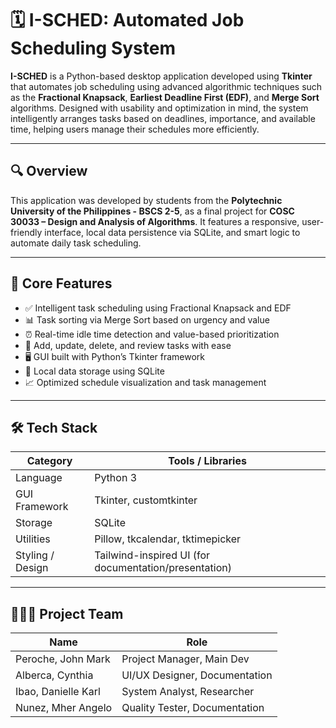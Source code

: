 # 🗓 I-SCHED: Automated Job Scheduling System

**I-SCHED** is a Python-based desktop application developed using **Tkinter** that automates job scheduling using advanced algorithmic techniques such as the **Fractional Knapsack**, **Earliest Deadline First (EDF)**, and **Merge Sort** algorithms. Designed with usability and optimization in mind, the system intelligently arranges tasks based on deadlines, importance, and available time, helping users manage their schedules more efficiently.

---

## 🔍 Overview

This application was developed by students from the **Polytechnic University of the Philippines - BSCS 2-5**, as a final project for **COSC 30033 – Design and Analysis of Algorithms**. It features a responsive, user-friendly interface, local data persistence via SQLite, and smart logic to automate daily task scheduling.

---

## 🧠 Core Features

- ✅ Intelligent task scheduling using Fractional Knapsack and EDF
- 📊 Task sorting via Merge Sort based on urgency and value
- ⏰ Real-time idle time detection and value-based prioritization
- 📝 Add, update, delete, and review tasks with ease
- 🖥 GUI built with Python’s Tkinter framework
- 📂 Local data storage using SQLite
- 📈 Optimized schedule visualization and task management

---

## 🛠 Tech Stack

| Category         | Tools / Libraries                     |
|------------------|----------------------------------------|
| Language         | Python 3                               |
| GUI Framework    | Tkinter, customtkinter                 |
| Storage          | SQLite                                 |
| Utilities        | Pillow, tkcalendar, tktimepicker       |
| Styling / Design | Tailwind-inspired UI (for documentation/presentation) |

---

## 🧑‍🤝‍🧑 Project Team

| Name                 | Role                         |
|----------------------|------------------------------|
| Peroche, John Mark   | Project Manager, Main Dev    |
| Alberca, Cynthia     | UI/UX Designer, Documentation|
| Ibao, Danielle Karl  | System Analyst, Researcher   |
| Nunez, Mher Angelo   | Quality Tester, Documentation|


